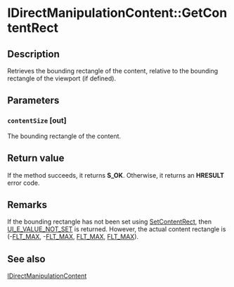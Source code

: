 # IDirectManipulationContent::GetContentRect

## Description

Retrieves the bounding rectangle of the content, relative to the bounding rectangle of the viewport (if defined).

## Parameters

### `contentSize` [out]

The bounding rectangle of the content.

## Return value

If the method succeeds, it returns **S_OK**. Otherwise, it returns an **HRESULT** error code.

## Remarks

If the bounding rectangle has not been set using [SetContentRect](https://learn.microsoft.com/previous-versions/windows/desktop/api/directmanipulation/nf-directmanipulation-idirectmanipulationcontent-setcontentrect), then [UI_E_VALUE_NOT_SET](https://learn.microsoft.com/windows/desktop/UIAnimation/uianimation-error-codes) is returned. However, the actual content rectangle is (-[FLT_MAX](https://learn.microsoft.com/previous-versions/ms858507(v=msdn.10)), -[FLT_MAX](https://learn.microsoft.com/previous-versions/ms858507(v=msdn.10)), [FLT_MAX](https://learn.microsoft.com/previous-versions/ms858507(v=msdn.10)), [FLT_MAX](https://learn.microsoft.com/previous-versions/ms858507(v=msdn.10))).

## See also

[IDirectManipulationContent](https://learn.microsoft.com/previous-versions/windows/desktop/api/directmanipulation/nn-directmanipulation-idirectmanipulationcontent)